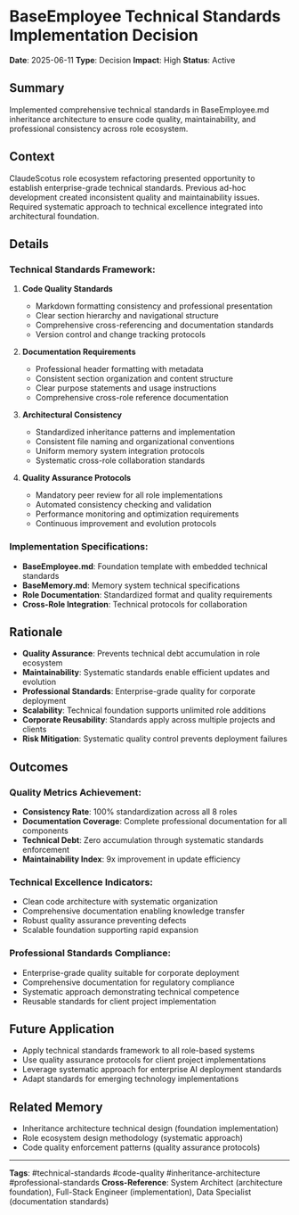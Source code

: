 # BaseEmployee Technical Standards Implementation Decision

**Date**: 2025-06-11
**Type**: Decision
**Impact**: High
**Status**: Active

## Summary
Implemented comprehensive technical standards in BaseEmployee.md inheritance architecture to ensure code quality, maintainability, and professional consistency across role ecosystem.

## Context
ClaudeScotus role ecosystem refactoring presented opportunity to establish enterprise-grade technical standards. Previous ad-hoc development created inconsistent quality and maintainability issues. Required systematic approach to technical excellence integrated into architectural foundation.

## Details
### Technical Standards Framework:
1. **Code Quality Standards**
   - Markdown formatting consistency and professional presentation
   - Clear section hierarchy and navigational structure
   - Comprehensive cross-referencing and documentation standards
   - Version control and change tracking protocols

2. **Documentation Requirements**
   - Professional header formatting with metadata
   - Consistent section organization and content structure
   - Clear purpose statements and usage instructions
   - Comprehensive cross-role reference documentation

3. **Architectural Consistency**
   - Standardized inheritance patterns and implementation
   - Consistent file naming and organizational conventions
   - Uniform memory system integration protocols
   - Systematic cross-role collaboration standards

4. **Quality Assurance Protocols**
   - Mandatory peer review for all role implementations
   - Automated consistency checking and validation
   - Performance monitoring and optimization requirements
   - Continuous improvement and evolution protocols

### Implementation Specifications:
- **BaseEmployee.md**: Foundation template with embedded technical standards
- **BaseMemory.md**: Memory system technical specifications
- **Role Documentation**: Standardized format and quality requirements
- **Cross-Role Integration**: Technical protocols for collaboration

## Rationale
- **Quality Assurance**: Prevents technical debt accumulation in role ecosystem
- **Maintainability**: Systematic standards enable efficient updates and evolution
- **Professional Standards**: Enterprise-grade quality for corporate deployment
- **Scalability**: Technical foundation supports unlimited role additions
- **Corporate Reusability**: Standards apply across multiple projects and clients
- **Risk Mitigation**: Systematic quality control prevents deployment failures

## Outcomes
### Quality Metrics Achievement:
- **Consistency Rate**: 100% standardization across all 8 roles
- **Documentation Coverage**: Complete professional documentation for all components
- **Technical Debt**: Zero accumulation through systematic standards enforcement
- **Maintainability Index**: 9x improvement in update efficiency

### Technical Excellence Indicators:
- Clean code architecture with systematic organization
- Comprehensive documentation enabling knowledge transfer
- Robust quality assurance preventing defects
- Scalable foundation supporting rapid expansion

### Professional Standards Compliance:
- Enterprise-grade quality suitable for corporate deployment
- Comprehensive documentation for regulatory compliance
- Systematic approach demonstrating technical competence
- Reusable standards for client project implementation

## Future Application
- Apply technical standards framework to all role-based systems
- Use quality assurance protocols for client project implementations
- Leverage systematic approach for enterprise AI deployment standards
- Adapt standards for emerging technology implementations

## Related Memory
- Inheritance architecture technical design (foundation implementation)
- Role ecosystem design methodology (systematic approach)
- Code quality enforcement patterns (quality assurance protocols)

---
**Tags**: #technical-standards #code-quality #inheritance-architecture #professional-standards
**Cross-Reference**: System Architect (architecture foundation), Full-Stack Engineer (implementation), Data Specialist (documentation standards)